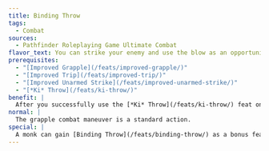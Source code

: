 ```yaml
---
title: Binding Throw
tags:
  - Combat
sources:
  - Pathfinder Roleplaying Game Ultimate Combat
flavor_text: You can strike your enemy and use the blow as an opportunity to grab and hold him.
prerequisites:
  - "[Improved Grapple](/feats/improved-grapple/)"
  - "[Improved Trip](/feats/improved-trip/)"
  - "[Improved Unarmed Strike](/feats/improved-unarmed-strike/)"
  - "[*Ki* Throw](/feats/ki-throw/)"
benefit: |
  After you successfully use the [*Ki* Throw](/feats/ki-throw/) feat on an opponent, you can use a swift action to attempt a grapple combat maneuver against that opponent.
normal: |
  The grapple combat maneuver is a standard action.
special: |
  A monk can gain [Binding Throw](/feats/binding-throw/) as a bonus feat starting at 14th level.
---
```



